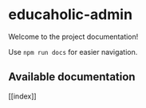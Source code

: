 # educaholic-admin

Welcome to the project documentation!

Use `npm run docs` for easier navigation.

## Available documentation

[[index]]
